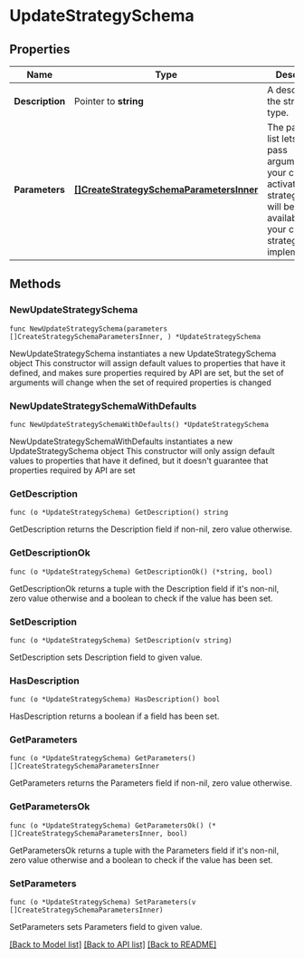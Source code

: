 # UpdateStrategySchema

## Properties

Name | Type | Description | Notes
------------ | ------------- | ------------- | -------------
**Description** | Pointer to **string** | A description of the strategy type. | [optional] 
**Parameters** | [**[]CreateStrategySchemaParametersInner**](CreateStrategySchemaParametersInner.md) | The parameter list lets you pass arguments to your custom activation strategy. These will be made available to your custom strategy implementation. | 

## Methods

### NewUpdateStrategySchema

`func NewUpdateStrategySchema(parameters []CreateStrategySchemaParametersInner, ) *UpdateStrategySchema`

NewUpdateStrategySchema instantiates a new UpdateStrategySchema object
This constructor will assign default values to properties that have it defined,
and makes sure properties required by API are set, but the set of arguments
will change when the set of required properties is changed

### NewUpdateStrategySchemaWithDefaults

`func NewUpdateStrategySchemaWithDefaults() *UpdateStrategySchema`

NewUpdateStrategySchemaWithDefaults instantiates a new UpdateStrategySchema object
This constructor will only assign default values to properties that have it defined,
but it doesn't guarantee that properties required by API are set

### GetDescription

`func (o *UpdateStrategySchema) GetDescription() string`

GetDescription returns the Description field if non-nil, zero value otherwise.

### GetDescriptionOk

`func (o *UpdateStrategySchema) GetDescriptionOk() (*string, bool)`

GetDescriptionOk returns a tuple with the Description field if it's non-nil, zero value otherwise
and a boolean to check if the value has been set.

### SetDescription

`func (o *UpdateStrategySchema) SetDescription(v string)`

SetDescription sets Description field to given value.

### HasDescription

`func (o *UpdateStrategySchema) HasDescription() bool`

HasDescription returns a boolean if a field has been set.

### GetParameters

`func (o *UpdateStrategySchema) GetParameters() []CreateStrategySchemaParametersInner`

GetParameters returns the Parameters field if non-nil, zero value otherwise.

### GetParametersOk

`func (o *UpdateStrategySchema) GetParametersOk() (*[]CreateStrategySchemaParametersInner, bool)`

GetParametersOk returns a tuple with the Parameters field if it's non-nil, zero value otherwise
and a boolean to check if the value has been set.

### SetParameters

`func (o *UpdateStrategySchema) SetParameters(v []CreateStrategySchemaParametersInner)`

SetParameters sets Parameters field to given value.



[[Back to Model list]](../README.md#documentation-for-models) [[Back to API list]](../README.md#documentation-for-api-endpoints) [[Back to README]](../README.md)


